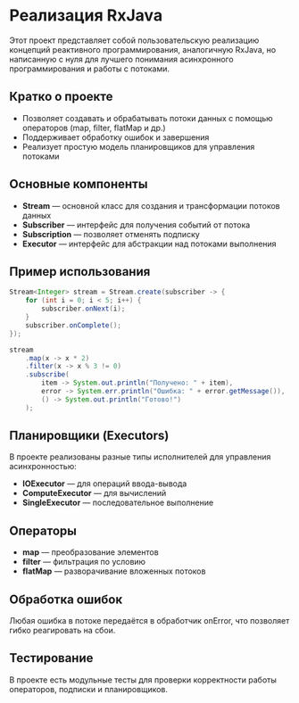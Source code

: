 # Реализация RxJava

Этот проект представляет собой пользовательскую реализацию концепций реактивного программирования, аналогичную RxJava, но написанную с нуля для лучшего понимания асинхронного программирования и работы с потоками.

## Кратко о проекте
- Позволяет создавать и обрабатывать потоки данных с помощью операторов (map, filter, flatMap и др.)
- Поддерживает обработку ошибок и завершения
- Реализует простую модель планировщиков для управления потоками

## Основные компоненты
- **Stream<T>** — основной класс для создания и трансформации потоков данных
- **Subscriber<T>** — интерфейс для получения событий от потока
- **Subscription** — позволяет отменять подписку
- **Executor** — интерфейс для абстракции над потоками выполнения

## Пример использования
```java
Stream<Integer> stream = Stream.create(subscriber -> {
    for (int i = 0; i < 5; i++) {
        subscriber.onNext(i);
    }
    subscriber.onComplete();
});

stream
    .map(x -> x * 2)
    .filter(x -> x % 3 != 0)
    .subscribe(
        item -> System.out.println("Получено: " + item),
        error -> System.err.println("Ошибка: " + error.getMessage()),
        () -> System.out.println("Готово!")
    );
```

## Планировщики (Executors)
В проекте реализованы разные типы исполнителей для управления асинхронностью:
- **IOExecutor** — для операций ввода-вывода
- **ComputeExecutor** — для вычислений
- **SingleExecutor** — последовательное выполнение

## Операторы
- **map** — преобразование элементов
- **filter** — фильтрация по условию
- **flatMap** — разворачивание вложенных потоков

## Обработка ошибок
Любая ошибка в потоке передаётся в обработчик onError, что позволяет гибко реагировать на сбои.

## Тестирование
В проекте есть модульные тесты для проверки корректности работы операторов, подписки и планировщиков.
